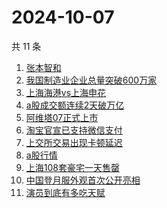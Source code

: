 # 2024-10-07

共 11 条

<!-- BEGIN ZHIHUSEARCH -->
<!-- 最后更新时间 Mon Oct 07 2024 12:14:25 GMT+0800 (China Standard Time) -->
1. [张本智和](https://www.zhihu.com/search?q=张本智和)
1. [我国制造业企业总量突破600万家](https://www.zhihu.com/search?q=我国制造业企业总量突破600万家)
1. [上海海港vs上海申花](https://www.zhihu.com/search?q=上海海港vs上海申花)
1. [a股成交额连续2天破万亿](https://www.zhihu.com/search?q=a股成交额连续2天破万亿)
1. [阿维塔07正式上市](https://www.zhihu.com/search?q=阿维塔07正式上市)
1. [淘宝官宣已支持微信支付](https://www.zhihu.com/search?q=淘宝官宣已支持微信支付)
1. [上交所交易出现卡顿延迟](https://www.zhihu.com/search?q=上交所交易出现卡顿延迟)
1. [a股行情](https://www.zhihu.com/search?q=a股行情)
1. [上海108套豪宅一天售罄](https://www.zhihu.com/search?q=上海108套豪宅一天售罄)
1. [中国登月服外观首次公开亮相](https://www.zhihu.com/search?q=中国登月服外观首次公开亮相)
1. [演员到底有多吃天赋](https://www.zhihu.com/search?q=演员到底有多吃天赋)
<!-- END ZHIHUSEARCH -->
